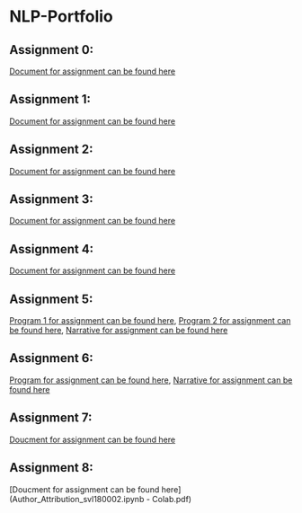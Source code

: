 # NLP-Portfolio

## Assignment 0:

[Document for assignment can be found here](portfolioassignment0_cs4395.001_svl180002.pdf) 

## Assignment 1:

[Document for assignment can be found here](Assignment1/Assignment1_Overview_svl180002.pdf)

## Assignment 2:

[Document for assignment can be found here](Assignment2/CS4395.001_Assignment2_svl180002.pdf)

## Assignment 3:

[Document for assignment can be found here](Assignment3/assignment3_svl180002.py)

## Assignment 4:

[Document for assignment can be found here](Assignment4/WordNet_Portfolio_svl180002.ipynb_Colab.pdf)

## Assignment 5:
[Program 1 for assignment can be found here](Assignment5/assignment5_program1_svl180002.py), 
[Program 2 for assignment can be found here](Assignment5/assignment5_program2_svl180002.py),
[Narrative for assignment can be found here](Assignment5/README.md)

## Assignment 6:
[Program for assignment can be found here](Assignment6/assignment6_svl180002.py), 
[Narrative for assignment can be found here](Assignment6/README.md)

## Assignment 7:
[Doucment for assignment can be found here](Sentence_Parsing_CS4395.001_svl180002.pdf)

## Assignment 8:
[Doucment for assignment can be found here](Author_Attribution_svl180002.ipynb - Colab.pdf)

